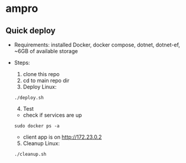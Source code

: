 # ampro

## Quick deploy  

- Requirements: installed Docker, docker compose, dotnet, dotnet-ef, ~6GB of available storage
- Steps:
    1. clone this repo
    2. cd to main repo dir
    3. Deploy
    Linux:
    ```
    ./deploy.sh
    ```
    
    4. Test
    - check if services are up
    ```
    sudo docker ps -a
    ```
    - client app is on http://172.23.0.2

    5. Cleanup
    Linux:
    ```
    ./cleanup.sh
    ```
